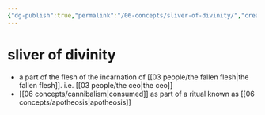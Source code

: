 ```yaml
---
{"dg-publish":true,"permalink":"/06-concepts/sliver-of-divinity/","created":"2025-02-21T14:10:51.100-06:00","updated":"2024-12-27T11:11:44.007-06:00"}
---
```


# sliver of divinity
- a part of the flesh of the incarnation of [[03 people/the fallen flesh\|the fallen flesh]]. i.e. [[03 people/the ceo\|the ceo]]
- [[06 concepts/cannibalism\|consumed]] as part of a ritual known as [[06 concepts/apotheosis\|apotheosis]]